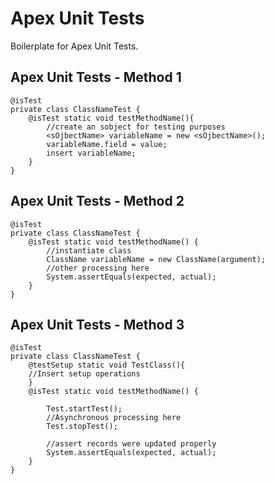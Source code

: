 # Apex Unit Tests
Boilerplate for Apex Unit Tests.


## Apex Unit Tests - Method 1
```
@isTest
private class ClassNameTest {
	@isTest static void testMethodName(){
        //create an sobject for testing purposes
        <sOjbectName> variableName = new <sOjbectName>();
        variableName.field = value;
        insert variableName;    
    }
}
```

## Apex Unit Tests - Method 2
```
@isTest
private class ClassNameTest {
    @isTest static void testMethodName() {
        //instantiate class
        ClassName variableName = new ClassName(argument);
        //other processing here
        System.assertEquals(expected, actual);
    }
}
```

## Apex Unit Tests - Method 3
```
@isTest
private class ClassNameTest {
    @testSetup static void TestClass(){
    //Insert setup operations
    }
    @isTest static void testMethodName() {

        Test.startTest();
        //Asynchronous processing here
        Test.stopTest();
        
        //assert records were updated properly
        System.assertEquals(expected, actual);
    }
}
```



